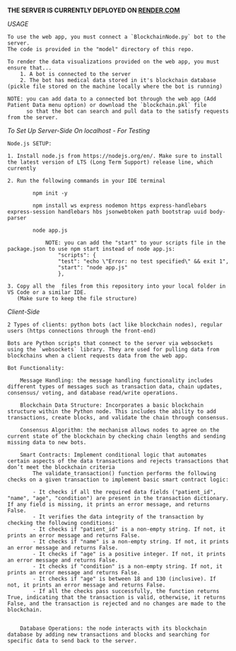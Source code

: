 **THE SERVER IS CURRENTLY DEPLOYED ON [RENDER.COM](https://healthcare-data-management.onrender.com/)**

*USAGE*

    To use the web app, you must connect a `BlockchainNode.py` bot to the server. 
    The code is provided in the "model" directory of this repo.

    To render the data visualizations provided on the web app, you must ensure that...
        1. A bot is connected to the server
        2. The bot has medical data stored in it's blockchain database (pickle file stored on the machine locally where the bot is running)

    NOTE: you can add data to a connected bot through the web app (Add Patient Data menu option) or download the `blockchain.pkl` file 
          so that the bot can search and pull data to the satisfy requests from the server.

*To Set Up Server-Side On localhost - For Testing*

    Node.js SETUP:

    1. Install node.js from https://nodejs.org/en/. Make sure to install the latest version of LTS (Long Term Support) release line, which currently

    2. Run the following commands in your IDE terminal

            npm init -y

            npm install ws express nodemon https express-handlebars express-session handlebars hbs jsonwebtoken path bootstrap uuid body-parser

            node app.js

                NOTE: you can add the "start" to your scripts file in the package.json to use npm start instead of node app.js:
                    "scripts": {
                    "test": "echo \"Error: no test specified\" && exit 1",
                    "start": "node app.js"
                    },

    3. Copy all the  files from this repository into your local folder in VS Code or a similar IDE.
       (Make sure to keep the file structure)

*Client-Side*

    2 Types of clients: python bots (act like blockchain nodes), regular users (https connections through the front-end)

    Bots are Python scripts that connect to the server via websockets using the `websockets` library. They are used for pulling data from blockchains when a client requests data from the web app. 

    Bot Functionality: 
    
        Message Handling: the message handling functionality includes different types of messages such as transaction data, chain updates, consensus/ voting, and database read/write operations.

        Blockchain Data Structure: Incorporates a basic blockchain structure within the Python node. This includes the ability to add transactions, create blocks, and validate the chain through consensus.

        Consensus Algorithm: the mechanism allows nodes to agree on the current state of the blockchain by checking chain lengths and sending missing data to new bots.

        Smart Contracts: Implement conditional logic that automates certain aspects of the data transactions and rejects transactions that don’t meet the blockchain criteria
            The validate_transaction() function performs the following checks on a given transaction to implement basic smart contract logic:

            - It checks if all the required data fields ("patient_id", "name", "age", "condition") are present in the transaction dictionary. If any field is missing, it prints an error message, and returns False.
            - It verifies the data integrity of the transaction by checking the following conditions:
            - It checks if "patient_id" is a non-empty string. If not, it prints an error message and returns False.
            - It checks if "name" is a non-empty string. If not, it prints an error message and returns False.
            - It checks if "age" is a positive integer. If not, it prints an error message and returns False.
            - It checks if "condition" is a non-empty string. If not, it prints an error message and returns False.
            - It checks if "age" is between 18 and 130 (inclusive). If not, it prints an error message and returns False.
            - If all the checks pass successfully, the function returns True, indicating that the transaction is valid, otherwise, it returns False, and the transaction is rejected and no changes are made to the blockchain.


        Database Operations: the node interacts with its blockchain database by adding new transactions and blocks and searching for specific data to send back to the server.





